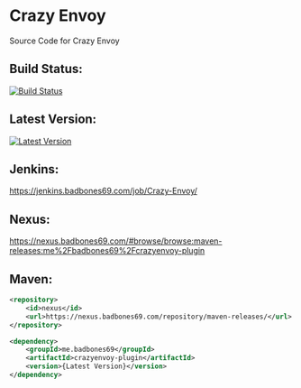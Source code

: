 # Crazy Envoy
Source Code for Crazy Envoy

## Build Status:
[![Build Status](https://jenkins.badbones69.com/job/Crazy-Envoy/badge/icon)](https://jenkins.badbones69.com/job/Crazy-Envoy/)
 
## Latest Version:
[![Latest Version](https://img.shields.io/badge/Latest%20Version-1.3.10-blue)](https://github.com/badbones69/Crazy-Envoy/releases/latest)

## Jenkins: 
https://jenkins.badbones69.com/job/Crazy-Envoy/
 
## Nexus:
https://nexus.badbones69.com/#browse/browse:maven-releases:me%2Fbadbones69%2Fcrazyenvoy-plugin

## Maven:
```xml
<repository>
    <id>nexus</id>
    <url>https://nexus.badbones69.com/repository/maven-releases/</url>
</repository>

<dependency>
    <groupId>me.badbones69</groupId>
    <artifactId>crazyenvoy-plugin</artifactId>
    <version>{Latest Version}</version>
</dependency>
```